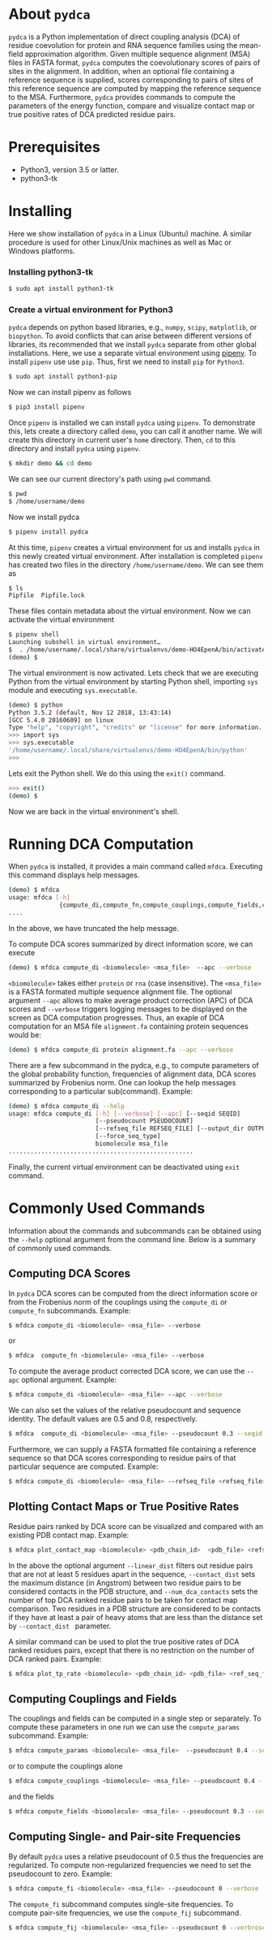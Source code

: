 # About `pydca`
`pydca` is a Python implementation of direct coupling analysis (DCA) of residue coevolution for protein and RNA sequence families using the mean-field approximation algorithm. Given multiple sequence alignment (MSA) files in FASTA format, `pydca` computes the coevolutionary scores of pairs of sites in the alignment. In addition, when an optional file containing a reference sequence is supplied, scores corresponding to pairs of sites of this reference sequence are computed by mapping the reference sequence to the MSA. Furthermore, `pydca`  provides commands to compute the parameters of the energy function, compare and visualize contact map or true positive rates of DCA predicted residue pairs.

# Prerequisites
* Python3, version 3.5 or latter.
* python3-tk


# Installing
Here we show installation of `pydca` in a Linux (Ubuntu) machine. A similar procedure is used for other Linux/Unix machines as well as Mac or Windows platforms.
### Installing python3-tk
```bash
$ sudo apt install python3-tk
```
### Create a virtual environment for Python3
`pydca` depends on python based libraries, e.g., `numpy`, `scipy`, `matplotlib`, or `biopython`. To avoid conflicts that can arise between different versions of libraries, its recommended that we install `pydca`  separate from other global installations. Here, we use a separate virtual environment using [pipenv](https://docs.pipenv.org/en/latest/). To install `pipenv` use use `pip`. Thus, first we need to install `pip`  for `Python3`.

```bash
$ sudo apt install python3-pip
```  
Now we can install pipenv as follows
```bash
$ pip3 install pipenv
```
Once `pipenv` is installed we can install `pydca` using `pipenv`. To demonstrate this, lets create a
directory called `demo`, you can call it another name. We will create this directory in current user's `home` directory. Then, `cd` to this directory and install `pydca` using `pipenv`.
```bash
$ mkdir demo && cd demo
```
We can see our current directory's path using `pwd` command.
```bash
$ pwd
$ /home/username/demo
```
Now we install pydca
```bash
$ pipenv install pydca
```
At this time, `pipenv` creates a virtual environment for us and installs `pydca` in this newly created virtual environment. After installation is completed `pipenv` has created two files in
the directory `/home/username/demo`. We can see them as
```bash
$ ls
Pipfile  Pipfile.lock
```
These files contain metadata about the virtual environment. Now we can activate the virtual environment
```bash
$ pipenv shell
Launching subshell in virtual environment…
$  . /home/username/.local/share/virtualenvs/demo-HO4EpenA/bin/activate
(demo) $
```
The virtual environment is now activated. Lets check that we are executing Python from the virtual environment by starting Python shell, importing `sys` module and executing `sys.executable`.
```bash
(demo) $ python
Python 3.5.2 (default, Nov 12 2018, 13:43:14)
[GCC 5.4.0 20160609] on linux
Type "help", "copyright", "credits" or "license" for more information.
>>> import sys
>>> sys.executable
'/home/username/.local/share/virtualenvs/demo-HO4EpenA/bin/python'
>>>
```
Lets exit the Python shell. We do this using the `exit()` command.
```bash
>>> exit()
(demo) $
```
Now we are back in the virtual environment's shell.
# Running DCA Computation
When `pydca` is installed, it provides a main command called `mfdca`. Executing this command displays  help messages.
```bash
(demo) $ mfdca
usage: mfdca [-h]
              {compute_di,compute_fn,compute_couplings,compute_fields,compute_fi ...
....
```
In the above, we have truncated the help message.

To compute DCA scores summarized by direct information score, we can execute
```bash
(demo) $ mfdca compute_di <biomolecule> <msa_file>  --apc --verbose
```
`<biomolecule>` takes either `protein` or `rna` (case insensitive). The `<msa_file>` is
a FASTA formated multiple sequence alignment file. The optional argument `--apc` allows to make average product correction (APC) of DCA scores and  `--verbose` triggers
logging messages to be displayed on the screen as DCA computation progresses. Thus, an exaple of DCA computation for an MSA file `alignment.fa` containing protein sequences would be:
```bash
(demo) $ mfdca compute_di protein alignment.fa --apc --verbose
```
There are a few subcommand in the pydca, e.g., to compute parameters of the global probability function, frequencies of alignment data,  DCA scores summarized by Frobenius norm.
One can lookup the help messages corresponding to a particular sub(command). Example:
```bash
(demo) $ mfdca compute_di --help
usage: mfdca compute_di [-h] [--verbose] [--apc] [--seqid SEQID]
                        [--pseudocount PSEUDOCOUNT]
                        [--refseq_file REFSEQ_FILE] [--output_dir OUTPUT_DIR]
                        [--force_seq_type]
                        biomolecule msa_file
...................................................
```
Finally, the current virtual environment can be deactivated using `exit` command.

# Commonly Used Commands
Information about the commands  and subcommands can be obtained using the `--help` optional argument from the command line.  Below is a summary of commonly used commands.
##  Computing DCA Scores
In `pydca` DCA scores can be computed from the direct information score or from the Frobenius norm of the couplings using the `compute_di` or `compute_fn` subcommands. Example:
```bash
$ mfdca compute_di <biomolecule> <msa_file> --verbose
```
or
```bash
$ mfdca  compute_fn <biomolecule> <msa_file> --verbose
```
To compute the average product corrected DCA score, we can use the `--apc` optional argument. Example:

```bash
$ mfdca compute_di <biomolecule> <msa_file> --apc --verbose
```
We can also set the values of the relative pseudocount and sequence identity. The default values are 0.5 and 0.8, respectively.

```bash
$ mfdca  compute_di <biomolecule> <msa_file> --pseudocount 0.3 --seqid 0.9 --verbose
```
Furthermore, we can supply a FASTA formatted file containing a reference sequence so that DCA scores corresponding to residue pairs of that particular sequence are computed. Example:

```bash
$ mfdca compute_di <biomolecule> <msa_file> --refseq_file <refseq_file> --verbose
```
## Plotting Contact Maps or True Positive Rates

Residue pairs ranked by DCA score can be visualized and compared with an existing PDB contact map. Example:

```bash
$ mfdca plot_contact_map <biomolecule> <pdb_chain_id>  <pdb_file> <refseq_file> <dca_file> --linear_dist 5 --contact_dist 9.5 --num_dca_contacts 100 --verbose
```
In the above the optional argument `--linear_dist` filters out residue pairs that are not at least 5 residues apart in the sequence, `--contact_dist` sets the maximum distance (in Angstrom) between two residue pairs to be considered contacts in the PDB structure, and `--num_dca_contacts` sets the number of top DCA ranked residue pairs to be taken for contact map comparison. Two residues in a PDB structure are considered to be contacts if they have at least a pair of heavy atoms that are less than the distance set by `--contact_dist ` parameter.

A similar command can be used to plot the true positive rates of DCA ranked residues pairs, except that there is no restriction on the number of DCA ranked pairs. Example:

```bash
$ mfdca plot_tp_rate <biomolecule> <pdb_chain_id> <pdb_file> <ref_seq_file> --linear_dist 5 --contact_dist 8.5 --verbose
```

## Computing Couplings and Fields

The couplings and fields can be computed in a single step or separately. To compute these parameters in one run we can use the `compute_params` subcommand. Example:

```bash
$ mfdca compute_params <biomolecule> <msa_file>  --pseudocount 0.4 --seqid 0.9 --verbose
```

or to compute the couplings alone
```bash
$ mfdca compute_couplings <biomolecule> <msa_file> --pseudocount 0.4 --seqid 0.9 --verbose
```
and the fields

```bash
$ mfdca compute_fields <biomolecule> <msa_file> --pseudocount 0.3 --seqid  0.75 --verbose
```

## Computing Single- and Pair-site Frequencies

By default `pydca` uses a relative pseudocount of 0.5 thus the frequencies are regularized. To compute non-regularized frequencies we need to set the pseudocount to zero. Example:

 ```bash
 $ mfdca compute_fi <biomolecule> <msa_file> --pseudocount 0 --verbose
 ```
The `compute_fi` subcommand computes single-site frequencies. To compute pair-site frequencies, we use the `compute_fij` subcommand.

```bash
$ mfdca compute_fij <biomolecule> <msa_file> --pseudocount 0 --verbrose
```
